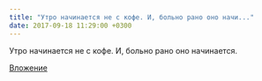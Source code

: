 ```yaml
---
title: "Утро начинается не с кофе. И, больно рано оно начи..."
date: 2017-09-18 11:29:00 +0300
---
```


Утро начинается не с кофе. И, больно рано оно начинается.

[Вложение](https://vk.com/photo41076938_456241947)
